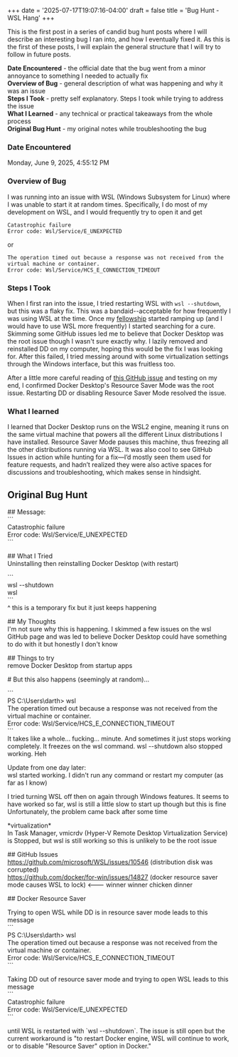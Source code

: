 +++
date = '2025-07-17T19:07:16-04:00'
draft = false
title = 'Bug Hunt - WSL Hang'
+++

This is the first post in a series of candid bug hunt posts where I will describe an interesting bug I ran into, and how I eventually fixed it. As this is the first of these posts, I will explain the general structure that I will try to follow in future posts.  

**Date Encountered** - the official date that the bug went from a minor annoyance to something I needed to actually fix  
**Overview of Bug** - general description of what was happening and why it was an issue  
**Steps I Took** - pretty self explanatory. Steps I took while trying to address the issue  
**What I Learned** - any technical or practical takeaways from the whole process  
**Original Bug Hunt** - my original notes while troubleshooting the bug

### Date Encountered  
Monday, June 9, 2025, 4:55:12 PM

### Overview of Bug  
I was running into an issue with WSL (Windows Subsystem for Linux) where I was unable to start it at random times. Specifically, I do most of my development on WSL, and I would frequently try to open it and get  
```  
Catastrophic failure  
Error code: Wsl/Service/E_UNEXPECTED  
```  
or  
```
The operation timed out because a response was not received from the virtual machine or container.  
Error code: Wsl/Service/HCS_E_CONNECTION_TIMEOUT  
```  

### Steps I Took
When I first ran into the issue, I tried restarting WSL with `wsl --shutdown`, but this was a flaky fix. This was a bandaid--acceptable for how frequently I was using WSL at the time. Once my [fellowship](https://blog.alejandrovillate.com/posts/mlh-fellowship-journey/) started ramping up (and I would have to use WSL more frequently) I started searching for a cure. Skimming some GitHub issues led me to believe that Docker Desktop was the root issue though I wasn't sure exactly why. I lazily removed and reinstalled DD on my computer, hoping this would be the fix I was looking for. After this failed, I tried messing around with some virtualization settings through the Windows interface, but this was fruitless too. 

After a little more careful reading of [this GitHub issue](https://github.com/docker/for-win/issues/14827) and testing on my end, I confirmed Docker Desktop's Resource Saver Mode was the root issue. Restarting DD or disabling Resource Saver Mode resolved the issue.

### What I learned  
I learned that Docker Desktop runs on the WSL2 engine, meaning it runs on the same virtual machine that powers all the different Linux distributions I have installed. Resource Saver Mode pauses this machine, thus freezing all the other distributions running via WSL.  It was also cool to see GitHub Issues in action while hunting for a fix—I’d mostly seen them used for feature requests, and hadn’t realized they were also active spaces for discussions and troubleshooting, which makes sense in hindsight.

## Original Bug Hunt
\#\# Message:  
\`\`\`  
Catastrophic failure  
Error code: Wsl/Service/E_UNEXPECTED  
\`\`\`

\#\# What I Tried  
Uninstalling then reinstalling Docker Desktop (with restart)

\`\`\`  
wsl --shutdown  
wsl  
\`\`\`  
^ this is a temporary fix but it just keeps happening

\#\# My Thoughts  
I'm not sure why this is happening. I skimmed a few issues on the wsl GitHub page and was led to believe Docker Desktop could have something to do with it but honestly I don't know

\#\# Things to try  
remove Docker Desktop from startup apps

\# But this also happens (seemingly at random)...

\`\`\`  
PS C:\Users\darth> wsl  
The operation timed out because a response was not received from the virtual machine or container.  
Error code: Wsl/Service/HCS_E_CONNECTION_TIMEOUT  
\`\`\`  
It takes like a whole... fucking... minute. And sometimes it just stops working completely. It freezes on the wsl command. wsl --shutdown also stopped working. Heh

Update from one day later:  
wsl started working. I didn't run any command or restart my computer (as far as I know)

I tried turning WSL off then on again through Windows features. It seems to have worked so far, wsl is still a little slow to start up though but this is fine  
Unfortunately, the problem came back after some time

\*virtualization\*  
In Task Manager, vmicrdv (Hyper-V Remote Desktop Virtualization Service) is Stopped, but wsl is still working so this is unlikely to be the root issue

\#\# GitHub Issues  
https://github.com/microsoft/WSL/issues/10546  (distribution disk was corrupted)  
https://github.com/docker/for-win/issues/14827  (docker resource saver mode causes WSL to lock)  <--- winner winner chicken dinner

\#\# Docker Resource Saver

Trying to open WSL while DD is in resource saver mode leads to this message  
\`\`\`  
PS C:\Users\darth> wsl  
The operation timed out because a response was not received from the virtual machine or container.  
Error code: Wsl/Service/HCS_E_CONNECTION_TIMEOUT  
\`\`\`

Taking DD out of resource saver mode and trying to open WSL leads to this message  
\`\`\`  
Catastrophic failure  
Error code: Wsl/Service/E_UNEXPECTED  
\`\`\`

until WSL is restarted with \`wsl --shutdown\`. The issue is still open but the current workaround is "to restart Docker engine, WSL will continue to work, or to disable "Resource Saver" option in Docker."